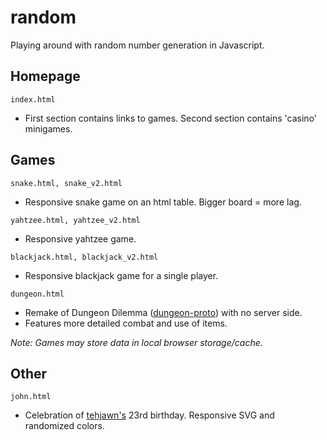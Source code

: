 # random
Playing around with random number generation in Javascript.

## Homepage

`index.html`
- First section contains links to games. Second section contains 'casino' minigames.
  
## Games

`snake.html, snake_v2.html`
- Responsive snake game on an html table. Bigger board = more lag.

`yahtzee.html, yahtzee_v2.html`
- Responsive yahtzee game.

`blackjack.html, blackjack_v2.html`
- Responsive blackjack game for a single player.

`dungeon.html`
- Remake of Dungeon Dilemma ([dungeon-proto](https://github.com/VnceGd/dungeon-proto)) with no server side.
- Features more detailed combat and use of items.

*Note: Games may store data in local browser storage/cache.*
  
## Other

`john.html`
- Celebration of [tehjawn's](https://github.com/tehjawn) 23rd birthday. Responsive SVG and randomized colors.
